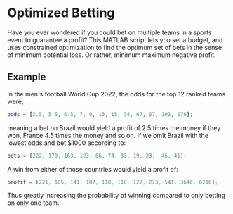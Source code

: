 # Optimized Betting
Have you ever wondered if you could bet on multiple teams in a sports event to guarantee a profit? This MATLAB script lets you set a
budget, and uses constrained optimization to find the optimum set of bets in the sense of minimum potential loss.
Or rather, minimum maximum negative profit.

## Example
In the men's football World Cup 2022, the odds for the top 12 ranked teams were,
```matlab
odds = [3.5, 5.5, 6.5, 7, 9, 13, 15, 34, 67, 67, 101, 176];
```
meaning a bet on Brazil would yield a profit of 2.5 times the money if they won, France 4.5 times the money and so on. If we omit Brazil
with the lowest odds and bet $1000 according to:

```matlab
bets = [222, 170, 163, 123, 86, 74, 33, 19, 23,  46, 41];
```
A win from either of those countries would yield a profit of:

```matlab
profit = [221, 105, 141, 107, 118, 110, 122, 273, 541, 3646, 6216];
```
Thus greatly increasing the probability of winning compared to only betting on only one team.
